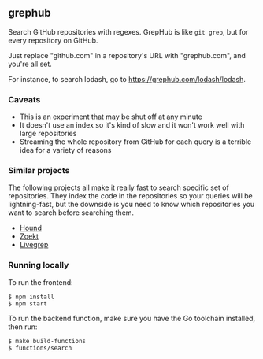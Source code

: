 ## grephub

Search GitHub repositories with regexes. GrepHub is like `git grep`, but for every repository on GitHub.

Just replace "github.com" in a repository's URL with "grephub.com", and you're all set.

For instance, to search lodash, go to https://grephub.com/lodash/lodash.

### Caveats

- This is an experiment that may be shut off at any minute
- It doesn't use an index so it's kind of slow and it won't work well with large repositories
- Streaming the whole repository from GitHub for each query is a terrible idea for a variety of reasons

### Similar projects

The following projects all make it really fast to search specific set of repositories. They index the code in the repositories so your queries will be lightning-fast, but the downside is you need to know which repositories you want to search before searching them.

- [Hound](https://github.com/hound-search/hound)
- [Zoekt](https://github.com/google/zoekt)
- [Livegrep](https://github.com/livegrep/livegrep)

### Running locally

To run the frontend:

```
$ npm install
$ npm start
```

To run the backend function, make sure you have the Go toolchain installed, then run:

```
$ make build-functions
$ functions/search
```

